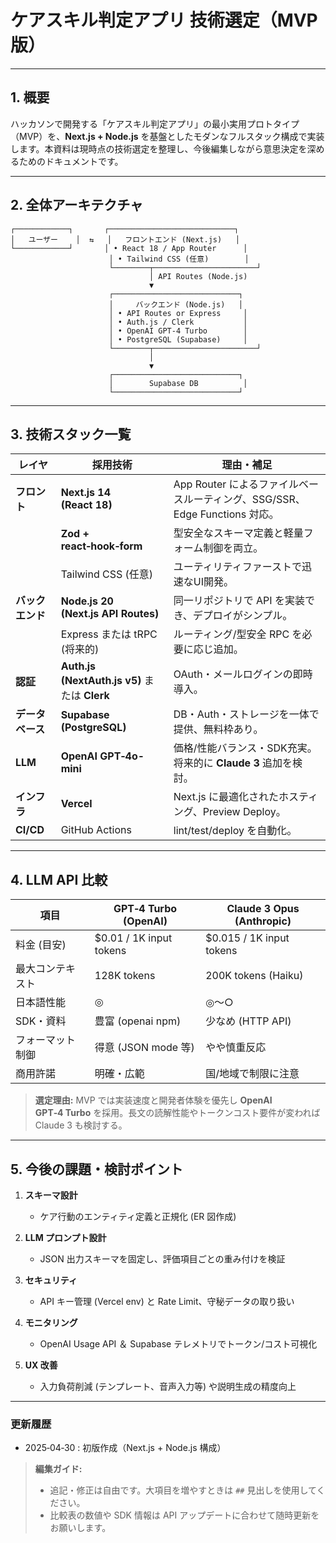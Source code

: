 # ケアスキル判定アプリ 技術選定（MVP 版）

---

## 1. 概要

ハッカソンで開発する「ケアスキル判定アプリ」の最小実用プロトタイプ（MVP）を、**Next.js + Node.js** を基盤としたモダンなフルスタック構成で実装します。本資料は現時点の技術選定を整理し、今後編集しながら意思決定を深めるためのドキュメントです。

---

## 2. 全体アーキテクチャ

```
┌────────────┐       ┌────────────────────────────┐
│   ユーザー    │  ⇆   │   フロントエンド (Next.js)   │
└────────────┘       │ • React 18 / App Router      │
                      │ • Tailwind CSS (任意)        │
                      └────────┬───────────────────────┘
                               │ API Routes (Node.js)
                               ▼
                      ┌────────────────────────────┐
                      │     バックエンド (Node.js)   │
                      │ • API Routes or Express     │
                      │ • Auth.js / Clerk           │
                      │ • OpenAI GPT‑4 Turbo        │
                      │ • PostgreSQL (Supabase)     │
                      └────────┬───────────────────────┘
                               │
                               ▼
                      ┌────────────────────────────┐
                      │        Supabase DB          │
                      └────────────────────────────┘
```

---

## 3. 技術スタック一覧

| レイヤ           | 採用技術                                      | 理由・補足                                                                  |
| ---------------- | --------------------------------------------- | --------------------------------------------------------------------------- |
| **フロント**     | **Next.js 14 (React 18)**                     | App Router によるファイルベースルーティング、SSG/SSR、Edge Functions 対応。 |
|                  | **Zod + react‑hook‑form**                     | 型安全なスキーマ定義と軽量フォーム制御を両立。                              |
|                  | Tailwind CSS (任意)                           | ユーティリティファーストで迅速なUI開発。                                    |
| **バックエンド** | **Node.js 20 (Next.js API Routes)**           | 同一リポジトリで API を実装でき、デプロイがシンプル。                       |
|                  | Express または tRPC (将来的)                  | ルーティング/型安全 RPC を必要に応じ追加。                                  |
| **認証**         | **Auth.js (NextAuth.js v5)** または **Clerk** | OAuth・メールログインの即時導入。                                           |
| **データベース** | **Supabase (PostgreSQL)**                     | DB・Auth・ストレージを一体で提供、無料枠あり。                              |
| **LLM**          | **OpenAI GPT‑4o-mini**                        | 価格/性能バランス・SDK充実。将来的に **Claude 3** 追加を検討。              |
| **インフラ**     | **Vercel**                                    | Next.js に最適化されたホスティング、Preview Deploy。                        |
| **CI/CD**        | GitHub Actions                                | lint/test/deploy を自動化。                                                 |

---

## 4. LLM API 比較

| 項目             | GPT‑4 Turbo (OpenAI)     | Claude 3 Opus (Anthropic) |
| ---------------- | ------------------------ | ------------------------- |
| 料金 (目安)      | \$0.01 / 1K input tokens | \$0.015 / 1K input tokens |
| 最大コンテキスト | 128K tokens              | 200K tokens (Haiku)       |
| 日本語性能       | ◎                        | ◎〜○                      |
| SDK・資料        | 豊富 (openai npm)        | 少なめ (HTTP API)         |
| フォーマット制御 | 得意 (JSON mode 等)      | やや慎重反応              |
| 商用許諾         | 明確・広範               | 国/地域で制限に注意       |

> **選定理由:** MVP では実装速度と開発者体験を優先し **OpenAI GPT‑4 Turbo** を採用。長文の読解性能やトークンコスト要件が変われば Claude 3 も検討する。

---

## 5. 今後の課題・検討ポイント

1. **スキーマ設計**

   - ケア行動のエンティティ定義と正規化 (ER 図作成)

2. **LLM プロンプト設計**

   - JSON 出力スキーマを固定し、評価項目ごとの重み付けを検証

3. **セキュリティ**

   - API キー管理 (Vercel env) と Rate Limit、守秘データの取り扱い

4. **モニタリング**

   - OpenAI Usage API ＆ Supabase テレメトリでトークン/コスト可視化

5. **UX 改善**

   - 入力負荷削減 (テンプレート、音声入力等) や説明生成の精度向上

---

### 更新履歴

- 2025‑04‑30 : 初版作成（Next.js + Node.js 構成）

> **編集ガイド:**
>
> - 追記・修正は自由です。大項目を増やすときは `##` 見出しを使用してください。
> - 比較表の数値や SDK 情報は API アップデートに合わせて随時更新をお願いします。
